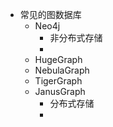 - 常见的图数据库
  - Neo4j
    - 非分布式存储
    - 
  - HugeGraph
  - NebulaGraph
  - TigerGraph
  - JanusGraph
    - 分布式存储
    - 

